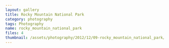```yaml
---
layout: gallery
title: Rocky Mountain National Park
category: photography
tags: Photography
name: rocky_mountain_national_park
files: 4
thumbnail: /assets/photography/2012/12/09-rocky_mountain_national_park/rocky_mountain_national_park-4.jpg
---
```

